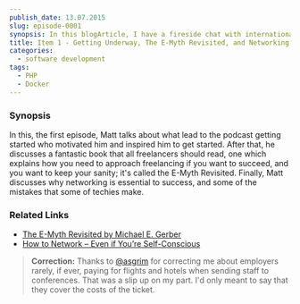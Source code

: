 ```yaml
---
publish_date: 13.07.2015
slug: episode-0001
synopsis: In this blogArticle, I have a fireside chat with internationally recognized PHP expert Paul M. Jones about one of his all-time favorite books, The Mythical Man Month.
title: Item 1 - Getting Underway, The E-Myth Revisited, and Networking For Success
categories: 
  - software development
tags:
  - PHP
  - Docker
---
```

### Synopsis

In this, the first episode, Matt talks about what lead to the podcast getting started who motivated him and inspired him to get started. After that, he discusses a fantastic book that all freelancers should read, one which explains how you need to approach freelancing if you want to succeed, and you want to keep your sanity; it's called the E-Myth Revisited. Finally, Matt discusses why networking is essential to success, and some of the mistakes that some of techies make.

### Related Links

- [The E-Myth Revisited by Michael E. Gerber](http://www.amazon.co.uk/The-E-Myth-Revisited-Michael-Gerber-ebook/dp/B000RO9VJK)
- [How to Network – Even if You’re Self-Conscious](http://www.matthewsetter.com/how-to-network-even-if-you-are-self-conscious/)

> **Correction:** Thanks to [@asgrim](https://twitter.com/@asgrim) for correcting me about employers rarely, if ever, paying for flights and hotels when sending staff to conferences. That was a slip up on my part. I'd only meant to say that they cover the costs of the ticket.

